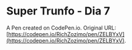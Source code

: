 # Super Trunfo - Dia 7

A Pen created on CodePen.io. Original URL: [https://codepen.io/RichZozimo/pen/ZELBYxV](https://codepen.io/RichZozimo/pen/ZELBYxV).


